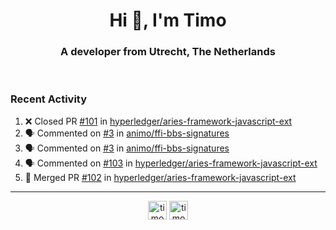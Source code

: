 <h1 align="center">Hi 👋, I'm Timo</h1>
<h3 align="center">A developer from Utrecht, The Netherlands</h3>
<br/>
<!-- https://github.com/rahuldkjain/github-profile-readme-generator --!>

<!--  <p align="left"><img src="https://github-readme-stats.vercel.app/api?username=timoglastra&show_icons=true&count_private=true&" alt="timoglastra" /></p> --!>

<!--
Github language stats
<p align="left"><img src="https://github-readme-stats.vercel.app/api/top-langs/?username=timoglastra&layout=compact" alt="timoglastra" /><p>
-->

<!-- Codestats language stats -->
<!-- <p align="left"><img src="https://codestats-readme.vercel.app/api/top-langs/?username=timoglastra&layout=compact&language_count=12" alt="timoglastra" /><p>    --!>
  
<h3>Recent Activity</h3>

<!--START_SECTION:activity-->
1. ❌ Closed PR [#101](https://github.com/hyperledger/aries-framework-javascript-ext/pull/101) in [hyperledger/aries-framework-javascript-ext](https://github.com/hyperledger/aries-framework-javascript-ext)
2. 🗣 Commented on [#3](https://github.com/animo/ffi-bbs-signatures/issues/3) in [animo/ffi-bbs-signatures](https://github.com/animo/ffi-bbs-signatures)
3. 🗣 Commented on [#3](https://github.com/animo/ffi-bbs-signatures/issues/3) in [animo/ffi-bbs-signatures](https://github.com/animo/ffi-bbs-signatures)
4. 🗣 Commented on [#103](https://github.com/hyperledger/aries-framework-javascript-ext/issues/103) in [hyperledger/aries-framework-javascript-ext](https://github.com/hyperledger/aries-framework-javascript-ext)
5. 🎉 Merged PR [#102](https://github.com/hyperledger/aries-framework-javascript-ext/pull/102) in [hyperledger/aries-framework-javascript-ext](https://github.com/hyperledger/aries-framework-javascript-ext)
<!--END_SECTION:activity-->

---

<p align="center">
<a href="https://twitter.com/timoglastra" target="blank"><img align="center" src="https://cdn.jsdelivr.net/npm/simple-icons@3.0.1/icons/twitter.svg" alt="timoglastra" height="30" width="30" /></a>
<a href="https://linkedin.com/in/timoglastra" target="blank"><img align="center" src="https://cdn.jsdelivr.net/npm/simple-icons@3.0.1/icons/linkedin.svg" alt="timoglastra" height="30" width="30" /></a>
</p>



